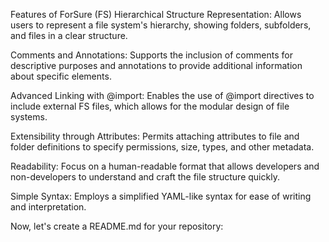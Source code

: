 Features of ForSure (FS)
Hierarchical Structure Representation: Allows users to represent a file system's hierarchy, showing folders, subfolders, and files in a clear structure.

Comments and Annotations: Supports the inclusion of comments for descriptive purposes and annotations to provide additional information about specific elements.

Advanced Linking with @import: Enables the use of @import directives to include external FS files, which allows for the modular design of file systems.

Extensibility through Attributes: Permits attaching attributes to file and folder definitions to specify permissions, size, types, and other metadata.

Readability: Focus on a human-readable format that allows developers and non-developers to understand and craft the file structure quickly.

Simple Syntax: Employs a simplified YAML-like syntax for ease of writing and interpretation.

Now, let's create a README.md for your repository:
